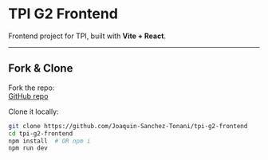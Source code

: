 # TPI G2 Frontend

Frontend project for TPI, built with **Vite + React**.

---

## Fork & Clone

Fork the repo:  
[GitHub repo](https://github.com/Joaquin-Sanchez-Tonani/tpi-g2-frontend)  

Clone it locally:

```bash
git clone https://github.com/Joaquin-Sanchez-Tonani/tpi-g2-frontend
cd tpi-g2-frontend
npm install  # OR npm i
npm run dev
```
